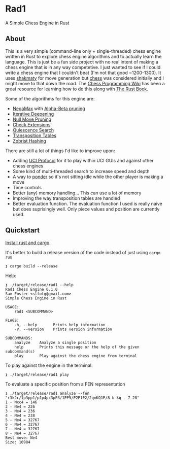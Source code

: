 # Rad1
A Simple Chess Engine in Rust

## About
This is a very simple (command-line only + single-threaded)
chess engine written in Rust to explore chess engine algorithms
and to actually learn the language.
This is just be a fun side project with no real intent of making
a chess engine that is in any way competetive. I just wanted to see
if I could write a chess engine that I couldn't beat (I'm not that good ~1200-1300).
It uses [shakmaty](https://github.com/niklasf/shakmaty) for
move generation but [chess](https://github.com/jordanbray/chess) was
considered initially and I might move to that down the road.
The [Chess Programming Wiki](https://www.chessprogramming.org/Main_Page)
has been a great resource for learning how to do this along with
[The Rust Book](https://doc.rust-lang.org/stable/book/).

Some of the algorithms for this engine are:
* [NegaMax](https://www.chessprogramming.org/Negamax)
  with [Alpha-Beta pruning](https://www.chessprogramming.org/Alpha-Beta)
* [Iterative Deepening](https://www.chessprogramming.org/Iterative_Deepening)
* [Null Move Pruning](https://www.chessprogramming.org/Null_Move_Pruning)
* [Check Extensions](https://www.chessprogramming.org/Check_Extensions)
* [Quiescence Search](https://www.chessprogramming.org/Quiescence_Search)
* [Transposition Tables](https://www.chessprogramming.org/Transposition_Table)
* [Zobrist Hashing](https://www.chessprogramming.org/Zobrist_Hashing)

There are still a lot of things I'd like to improve upon:
* Adding [UCI Protocol](https://www.chessprogramming.org/UCI) for it to play within
  UCI GUIs and against other chess engines
* Some kind of multi-threaded search to increase speed and depth
* A way to [ponder](https://www.chessprogramming.org/Pondering) so it's
  not sitting idle while the other player is making a move
* Time controls
* Better (any) memory handling... This can use a lot of memory
* Improving the way transposition tables are handled
* Better evaluation function.
  The evaluation function I used is really naive but does suprisingly well.
  Only piece values and position are currently used.

## Quickstart
[Install rust and cargo](https://www.rust-lang.org/tools/install)

It's better to build a release version of the code instead of just using `cargo run`

    ❯ cargo build --release

Help:

    ❯ ./target/release/rad1 --help
    Rad1 Chess Engine 0.1.0
    Sam Foster <slfotg@gmail.com>
    Simple Chess Engine in Rust

    USAGE:
        rad1 <SUBCOMMAND>

    FLAGS:
        -h, --help       Prints help information
        -V, --version    Prints version information

    SUBCOMMANDS:
        analyze    Analyze a single position
        help       Prints this message or the help of the given subcommand(s)
        play       Play against the chess engine from terminal

To play against the engine in the terminal:

    ❯ ./target/release/rad1 play

To evaluate a specific position from a FEN representation

    ❯ ./target/release/rad1 analyze --fen "r3k2r/1p3pp1/p1p4p/3pP3/1PP5/P2P1P2/2qnKQ1P/8 b kq - 7 28"
    1 - Nxc4 = 146
    2 - Ne4 = 226
    3 - Ne4 = 236
    4 - Ne4 = 238
    5 - Ne4 = 32767
    6 - Ne4 = 32767
    7 - Ne4 = 32767
    8 - Ne4 = 32767
    Best move: Ne4
    Size: 10984
